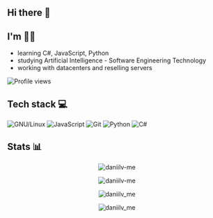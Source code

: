 ## Hi there 👋

## I'm 😵‍💫
* learning C#, JavaScript, Python
* studying Artificial Intelligence - Software Engineering Technology
* working with datacenters and reselling servers 

![Profile views](https://gpvc.arturio.dev/daniilv-me)
## Tech stack 💻
![GNU/Linux](https://img.shields.io/badge/-GNU/Linux-1793D1?style=flat-square&logo=linux&logoColor=white) 
![JavaScript](https://img.shields.io/badge/javascript-%23323330.svg?style=flat-square&logo=linux&logoColor=white)
![Git](https://img.shields.io/badge/-Git-F44D27?style=flat-square&logo=git&logoColor=white) 
![Python](https://img.shields.io/badge/-Python-3572a5?style=flat-square&logo=python&logoColor=white) 
![C#](https://img.shields.io/badge/c%23-%23239120.svg?sstyle=flat-square&logo=linux&logoColor=white)

## Stats 📊
<p align="center"><img src="https://github-readme-stats.vercel.app/api?username=daniilv-me&show_icons=true&count_private=true" alt="daniilv-me" /></p>

<p align="center"><img src="https://github-readme-streak-stats.herokuapp.com/?user=daniilv-me" alt="daniilv-me" /></p>

<p align="center"><img src="https://github-readme-stats.vercel.app/api/wakatime?username=daniilv_me&layout=compact" alt="daniilv_me" /></p>

<p align="center"><img src="https://github-readme-stats.vercel.app/api/top-langs?username=daniilv-me&layout=compact&langs_count=6" alt="daniilv_me" /></p>


